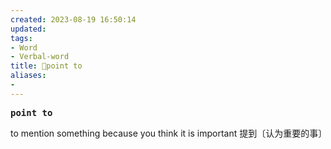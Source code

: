 ```yaml
---
created: 2023-08-19 16:50:14
updated: 
tags: 
- Word
- Verbal-word
title: 🚩point to
aliases:
- 
---
```


<pre><strong>point to</strong></pre>
to mention something because you think it is important 提到〔认为重要的事〕